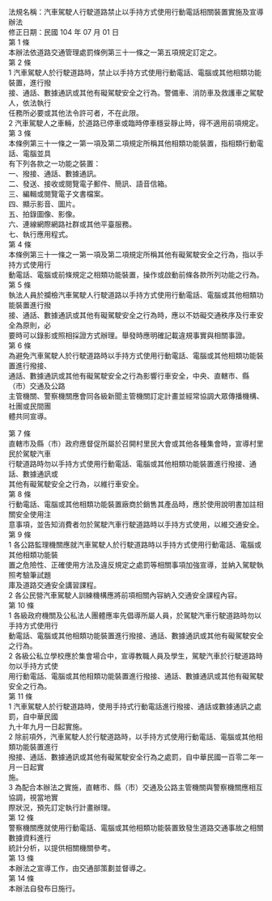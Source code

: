 法規名稱：汽車駕駛人行駛道路禁止以手持方式使用行動電話相關裝置實施及宣導辦法  
修正日期：民國 104 年 07 月 01 日  
第 1 條  
本辦法依道路交通管理處罰條例第三十一條之一第五項規定訂定之。  
第 2 條  
1 汽車駕駛人於行駛道路時，禁止以手持方式使用行動電話、電腦或其他相類功能裝置，進行撥  
接、通話、數據通訊或其他有礙駕駛安全之行為。警備車、消防車及救護車之駕駛人，依法執行  
任務所必要或其他法令許可者，不在此限。  
2 汽車駕駛人之車輛，於道路已停車或臨時停車穩妥靜止時，得不適用前項規定。  
第 3 條  
本條例第三十一條之一第一項及第二項規定所稱其他相類功能裝置，指相類行動電話、電腦並具  
有下列各款之一功能之裝置：  
一、撥接、通話、數據通訊。  
二、發送、接收或閱覽電子郵件、簡訊、語音信箱。  
三、編輯或閱覽電子文書檔案。  
四、顯示影音、圖片。  
五、拍錄圖像、影像。  
六、連線網際網路社群或其他平臺服務。  
七、執行應用程式。  
第 4 條  
本條例第三十一條之一第一項及第二項規定所稱其他有礙駕駛安全之行為，指以手持方式使用行  
動電話、電腦或前條規定之相類功能裝置，操作或啟動前條各款所列功能之行為。  
第 5 條  
執法人員於攔檢汽車駕駛人行駛道路以手持方式使用行動電話、電腦或其他相類功能裝置進行撥  
接、通話、數據通訊或其他有礙駕駛安全之行為時，應以不妨礙交通秩序及行車安全為原則，必  
要時可以錄影或照相採證方式辦理。舉發時應明確記載違規事實與相關事證。  
第 6 條  
為避免汽車駕駛人於行駛道路時以手持方式使用行動電話、電腦或其他相類功能裝置進行撥接、  
通話、數據通訊或其他有礙駕駛安全之行為影響行車安全，中央、直轄市、縣（市）交通及公路  
主管機關、警察機關應會同各級新聞主管機關訂定計畫並經常協調大眾傳播機構、社團或民間團  
體共同宣導。  


第 7 條  
直轄市及縣（市）政府應督促所屬於召開村里民大會或其他各種集會時，宣導村里民於駕駛汽車  
行駛道路時勿以手持方式使用行動電話、電腦或其他相類功能裝置進行撥接、通話、數據通訊或  
其他有礙駕駛安全之行為，以維行車安全。  
第 8 條  
行動電話、電腦或其他相類功能裝置廠商於銷售其產品時，應於使用說明書加註相關安全使用注  
意事項，並告知消費者勿於駕駛汽車行駛道路時以手持方式使用，以維交通安全。  
第 9 條  
1 各公路監理機關應就汽車駕駛人於行駛道路時以手持方式使用行動電話、電腦或其他相類功能裝  
置之危險性、正確使用方法及違反規定之處罰等相關事項加強宣導，並納入駕駛執照考驗筆試題  
庫及道路交通安全講習課程。  
2 各公民營汽車駕駛人訓練機構應將前項相關內容納入交通安全課程內容。  
第 10 條  
1 各級政府機關及公私法人團體應率先倡導所屬人員，於駕駛汽車行駛道路時勿以手持方式使用行  
動電話、電腦或其他相類功能裝置進行撥接、通話、數據通訊或其他有礙駕駛安全之行為。  
2 各級公私立學校應於集會場合中，宣導教職人員及學生，駕駛汽車於行駛道路時勿以手持方式使  
用行動電話、電腦或其他相類功能裝置進行撥接、通話、數據通訊或其他有礙駕駛安全之行為。  
第 11 條  
1 汽車駕駛人於行駛道路時，使用手持式行動電話進行撥接、通話或數據通訊之處罰，自中華民國  
九十年九月一日起實施。  
2 除前項外，汽車駕駛人於行駛道路時，以手持方式使用行動電話、電腦或其他相類功能裝置進行  
撥接、通話、數據通訊或其他有礙駕駛安全行為之處罰，自中華民國一百零二年一月一日起實  
施。  
3 為配合本辦法之實施，直轄市、縣（市）交通及公路主管機關與警察機關應相互協調，視當地實  
際狀況，預先訂定執行計畫辦理。  
第 12 條  
警察機關應就使用行動電話、電腦或其他相類功能裝置致發生道路交通事故之相關數據資料進行  
統計分析，以提供相關機關參考。  
第 13 條  
本辦法之宣導工作，由交通部策劃並督導之。  
第 14 條  
本辦法自發布日施行。  


